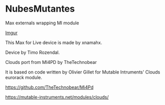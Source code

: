 # NubesMutantes
 Max externals wrapping MI module
 
 [Imgur](https://i.imgur.com/miQAjfI.png)
 
This Max for Live device is made by xnamahx.

Device by Timo Rozendal.

Clouds port from MI4PD by TheTechnobear

It is based on code written by Olivier Gillet for Mutable Intruments' Clouds eurorack module.

https://github.com/TheTechnobear/Mi4Pd

https://mutable-instruments.net/modules/clouds/
